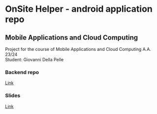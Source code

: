 # OnSite Helper - android application repo

## Mobile Applications and Cloud Computing
Project for the course of Mobile Applications and Cloud Computing A.A. 23/24  
Student: Giovanni Della Pelle

### Backend repo   
[Link](https://github.com/giovdellap/MACC-backend)

### Slides  
[Link](https://docs.google.com/presentation/d/e/2PACX-1vTkVps-3LaSIxA-bRfEpCDV6ZUK84VntbhHeW3M8FuHfVtDsOeP8cq-snwzbeAfm8LiO-YkQpYBGU6v/pub?start=true&loop=false&delayms=10000)
